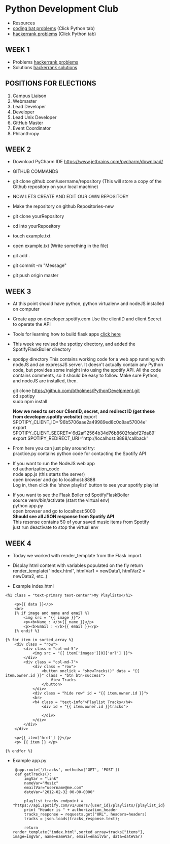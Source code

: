 # Python Development Club
 * Resources
* [coding bat problems](https://codingbat.com) (Click Python tab) 
* [hackerrank problems](https://hackerrank.com) (Click Python tab) 
	
## WEEK 1
* Problems [hackerrank problems](https://www.hackerrank.com/domains/python/py-introduction)
 * Solutions [hackerrank solutions](https://github.com/arsho/Hackerrank_Python_Domain_Solutions/tree/master/Introduction)
 
## POSITIONS FOR ELECTIONS 
1. Campus Liaison
2. Webmaster
3. Lead Developer
4. Developer
5. Lead Unix Developer     
6. GitHub Master
7. Event Coordinator 
8. Philanthropy

## WEEK 2
 * Download PyCharm IDE https://www.jetbrains.com/pycharm/download/

 * GITHUB COMMANDS 
  * git clone github.com/username/repository  (This will store a copy of the Github repository on your local machine) 
	
	
  * NOW LETS CREATE AND EDIT OUR OWN REPOSITORY
  * Make the repository on github Repositories-new
  * git clone yourRepository
  * cd into yourRepository
  * touch example.txt
  * open example.txt (Write something in the file) 
  * git add .
  * git commit -m "Message" 
  * git push origin master
	
## WEEK 3
 * At this point should have python, python virtualenv and nodeJS installed on computer

 * Create app on developer.spotify.com 
    Use the clientID and client Secret to operate the API 

 * Tools for learning how to build flask apps 
    [click here](http://file.allitebooks.com/20150530/Flask%20Web%20Development.pdf)
    
 * This week we revised the spotipy directory, and added the SpotifyFlaskBoiler directory
  * spotipy directory
    This contains working code for a web app running with nodeJS and an expressJS server. It doesn't 
    actually contain any Python code, but provides some insight into using the spotify API. 
    All the code contains comments, so it should be easy to follow. 
    Make sure Python, and nodeJS are installed, then.

    git clone https://github.com/btholmes/PythonDevelpment.git  
    cd spotipy   
    sudo npm install 
    
    **Now we need to set our ClientID, secret, and redirect ID (get these from developer.spotify website)**
    export SPOTIPY_CLIENT_ID='96b5706aae2a49989ed8c0c8ae57004e'  
    export SPOTIPY_CLIENT_SECRET='6d2af12564b34d76b8602fdabf27da89'  
    export SPOTIPY_REDIRECT_URI='http://localhost:8888/callback'  

  * From here you can just play around try:   
    practice.py contains python code for contacting the Spotify API   
    
  * If you want to run the NodeJS web app  
    cd authorization_code  
    node app.js (this starts the server)  
    open browser and go to localhost:8888  
    Log in, then click the 'show playlist' button to see your spotify playlist  

  * If you want to see the Flask Boiler 
    cd SpotifyFlaskBoiler  
    source venv/bin/activate (start the virtual env)  
    python app.py  
    open browser and go to localhost:5000  
    **Should see all JSON response from Spotify API**  
    This resonse contains 50 of your saved music items from Spotify  
    just run deactivate to stop the virtual env  


## WEEK 4
 * Today we worked with render_template from the Flask import. 
  * Display html content with variables populated on the fly
     return render_template("index.html", htmlVar1 = newData1, htmlVar2 = newData2, etc..)

 * Example index.html 
<html>
<!-- Bootstrap Requirements -->
<link rel="stylesheet" href="https://maxcdn.bootstrapcdn.com/bootstrap/3.3.7/css/bootstrap.min.css">
<script src="https://ajax.googleapis.com/ajax/libs/jquery/3.1.1/jquery.min.js"></script>
<script src="https://maxcdn.bootstrapcdn.com/bootstrap/3.3.7/js/bootstrap.min.js"></script>
<!--                        -->

    <h1 class = "text-primary text-center">My Playlists</h1>

        <p>{{ data }}</p>
        <br>
        {% if image and name and email %}
            <img src = "{{ image }}">
            <p><b>Name : </b>{{ name }}</p>
            <p><b>Email : </b>{{ email }}</p>
        {% endif %}

    {% for item in sorted_array %}
        <div class = "row">
            <div class = "col-md-5">
                <img src = "{{ item['images'][0]['url'] }}">
            </div>
            <div class = "col-md-7">
                <div class = "row">
                    <button onclick = "showTracks()" data = "{{ item.owner.id }}" class = "btn btn-success">
                        View Tracks
                    </button>
                </div>
                <div class = "hide row" id = "{{ item.owner.id }}">
                <br>
                <h4 class = "text-info">Playlist Tracks</h4>
                    <div id = "{{ item.owner.id }}tracks">
    
                    </div>
                </div>
            </div>
        </div>

        <p>{{ item['href'] }}</p>
        <p> {{ item }} </p>

    {% endfor %}

 * Example app.py 

        @app.route('/tracks', methods=['GET', 'POST'])
        def getTracks():
            imgVar = "link"
            nameVar="Music"
            emailVar="username@me.com"
            dateVar="2012-02-32 00-00-0000"
            
            playlist_tracks_endpoint = "https://api.spotify.com/v1/users/{user_id}/playlists/{playlist_id}/tracks".format(user_id="spotify_netherlands",playlist_id="3r8ok7gRfb23XIQTZ3ttOK")
            print "Header is " + authorization_header
            tracks_response = requests.get("URL", headers=headers)
            tracks = json.loads(tracks_response.text);

            return render_template("index.html",sorted_array=tracks["items"], image=imgVar, name=nameVar, email=emailVar, data=dateVar)

